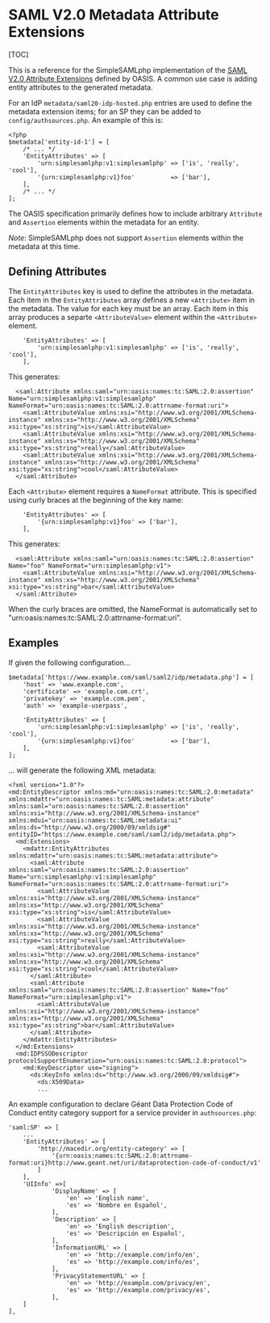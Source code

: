 SAML V2.0 Metadata Attribute Extensions
=======================================

<!--
	This file is written in Markdown syntax.
	For more information about how to use the Markdown syntax, read here:
	http://daringfireball.net/projects/markdown/syntax
-->

[TOC]

This is a reference for the SimpleSAMLphp implementation of the [SAML
V2.0 Attribute Extensions](http://docs.oasis-open.org/security/saml/Post2.0/sstc-saml-attribute-ext.pdf)
defined by OASIS. A common use case is adding entity attributes
to the generated metadata.

For an IdP `metadata/saml20-idp-hosted.php` entries are used to define the
metadata extension items; for an SP they can be added to `config/authsources.php`.
An example of this is:

    <?php
    $metadata['entity-id-1'] = [
        /* ... */
		'EntityAttributes' => [
			'urn:simplesamlphp:v1:simplesamlphp' => ['is', 'really', 'cool'],
			'{urn:simplesamlphp:v1}foo'          => ['bar'],
		],
        /* ... */
    ];

The OASIS specification primarily defines how to include arbitrary
`Attribute` and `Assertion` elements within the metadata for an entity.

*Note*: SimpleSAMLphp does not support `Assertion` elements within the
metadata at this time.

Defining Attributes
-------------------

The `EntityAttributes` key is used to define the attributes in the
metadata. Each item in the `EntityAttributes` array defines a new
`<Attribute>` item in the metadata. The value for each key must be an
array. Each item in this array produces a separte `<AttributeValue>`
element within the `<Attribute>` element.

		'EntityAttributes' => [
			'urn:simplesamlphp:v1:simplesamlphp' => ['is', 'really', 'cool'],
		],

This generates:

      <saml:Attribute xmlns:saml="urn:oasis:names:tc:SAML:2.0:assertion" Name="urn:simplesamlphp:v1:simplesamlphp" NameFormat="urn:oasis:names:tc:SAML:2.0:attrname-format:uri">
        <saml:AttributeValue xmlns:xsi="http://www.w3.org/2001/XMLSchema-instance" xmlns:xs="http://www.w3.org/2001/XMLSchema" xsi:type="xs:string">is</saml:AttributeValue>
        <saml:AttributeValue xmlns:xsi="http://www.w3.org/2001/XMLSchema-instance" xmlns:xs="http://www.w3.org/2001/XMLSchema" xsi:type="xs:string">really</saml:AttributeValue>
        <saml:AttributeValue xmlns:xsi="http://www.w3.org/2001/XMLSchema-instance" xmlns:xs="http://www.w3.org/2001/XMLSchema" xsi:type="xs:string">cool</saml:AttributeValue>
      </saml:Attribute>

Each `<Attribute>` element requires a `NameFormat` attribute. This is
specified using curly braces at the beginning of the key name:

		'EntityAttributes' => [
			'{urn:simplesamlphp:v1}foo' => ['bar'],
		],

This generates:

      <saml:Attribute xmlns:saml="urn:oasis:names:tc:SAML:2.0:assertion" Name="foo" NameFormat="urn:simplesamlphp:v1">
        <saml:AttributeValue xmlns:xsi="http://www.w3.org/2001/XMLSchema-instance" xmlns:xs="http://www.w3.org/2001/XMLSchema" xsi:type="xs:string">bar</saml:AttributeValue>
      </saml:Attribute>

When the curly braces are omitted, the NameFormat is automatically set
to "urn:oasis:names:tc:SAML:2.0:attrname-format:uri".

Examples
--------

If given the following configuration...

    $metadata['https://www.example.com/saml/saml2/idp/metadata.php'] = [
        'host' => 'www.example.com',
        'certificate' => 'example.com.crt',
        'privatekey' => 'example.com.pem',
        'auth' => 'example-userpass',

		'EntityAttributes' => [
			'urn:simplesamlphp:v1:simplesamlphp' => ['is', 'really', 'cool'],
			'{urn:simplesamlphp:v1}foo'          => ['bar'],
		],
	];

... will generate the following XML metadata:

	<?xml version="1.0"?>
	<md:EntityDescriptor xmlns:md="urn:oasis:names:tc:SAML:2.0:metadata" xmlns:mdattr="urn:oasis:names:tc:SAML:metadata:attribute" xmlns:saml="urn:oasis:names:tc:SAML:2.0:assertion" xmlns:xsi="http://www.w3.org/2001/XMLSchema-instance" xmlns:mdui="urn:oasis:names:tc:SAML:metadata:ui" xmlns:ds="http://www.w3.org/2000/09/xmldsig#" entityID="https://www.example.com/saml/saml2/idp/metadata.php">
	  <md:Extensions>
		<mdattr:EntityAttributes xmlns:mdattr="urn:oasis:names:tc:SAML:metadata:attribute">
		  <saml:Attribute xmlns:saml="urn:oasis:names:tc:SAML:2.0:assertion" Name="urn:simplesamlphp:v1:simplesamlphp" NameFormat="urn:oasis:names:tc:SAML:2.0:attrname-format:uri">
			<saml:AttributeValue xmlns:xsi="http://www.w3.org/2001/XMLSchema-instance" xmlns:xs="http://www.w3.org/2001/XMLSchema" xsi:type="xs:string">is</saml:AttributeValue>
			<saml:AttributeValue xmlns:xsi="http://www.w3.org/2001/XMLSchema-instance" xmlns:xs="http://www.w3.org/2001/XMLSchema" xsi:type="xs:string">really</saml:AttributeValue>
			<saml:AttributeValue xmlns:xsi="http://www.w3.org/2001/XMLSchema-instance" xmlns:xs="http://www.w3.org/2001/XMLSchema" xsi:type="xs:string">cool</saml:AttributeValue>
		  </saml:Attribute>
		  <saml:Attribute xmlns:saml="urn:oasis:names:tc:SAML:2.0:assertion" Name="foo" NameFormat="urn:simplesamlphp:v1">
			<saml:AttributeValue xmlns:xsi="http://www.w3.org/2001/XMLSchema-instance" xmlns:xs="http://www.w3.org/2001/XMLSchema" xsi:type="xs:string">bar</saml:AttributeValue>
		  </saml:Attribute>
		</mdattr:EntityAttributes>
	  </md:Extensions>
	  <md:IDPSSODescriptor protocolSupportEnumeration="urn:oasis:names:tc:SAML:2.0:protocol">
		<md:KeyDescriptor use="signing">
		  <ds:KeyInfo xmlns:ds="http://www.w3.org/2000/09/xmldsig#">
			<ds:X509Data>
            ...


An example configuration to declare Géant Data Protection Code of Conduct
entity category support for a service provider in `authsources.php`:

    'saml:SP' => [
        ...
        'EntityAttributes' => [
            'http://macedir.org/entity-category' => [
                '{urn:oasis:names:tc:SAML:2.0:attrname-format:uri}http://www.geant.net/uri/dataprotection-code-of-conduct/v1'
            ]
        ],
        'UIInfo' =>[
                'DisplayName' => [
                    'en' => 'English name',
                    'es' => 'Nombre en Español',
                ],
                'Description' => [
                    'en' => 'English description',
                    'es' => 'Descripción en Español',
                ],
                'InformationURL' => [
                    'en' => 'http://example.com/info/en',
                    'es' => 'http://example.com/info/es',
                ],
                'PrivacyStatementURL' => [
                    'en' => 'http://example.com/privacy/en',
                    'es' => 'http://example.com/privacy/es',
                ],
        ]
    ],
